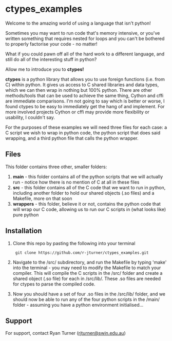 # ctypes_examples
Welcome to the amazing world of using a language that isn't python!

Sometimes you may want to run code that's memory intensive, or you've written something that requires nested for loops and you can't be bothered to properly factorise your code - no matter!

What if you could pawn off all of the hard work to a different language, and still do all of the interesting stuff in python?

Allow me to introduce you to **ctypes!**

**ctypes** is a python library that allows you to use foreign functions (i.e. from C) within python. It gives us access to C shared libraries and data types, 
which we can then wrap in nothing but 100% python. There are other methods/tools that can be used to achieve the same thing, Cython and cffi are immediate 
comparisons. I'm not going to say which is better or worse, I found ctypes to be easy to immediately get the hang of and implement. For more involved projects
Cython or cffi may provide more flexibility or usability, I couldn't say. 

For the purposes of these examples we will need three files for each case: a C script we wish to wrap in python code, the python script that does said wrapping, 
and a third python file that calls the python wrapper.
## Files
This folder contains three other, smaller folders:
1. **main** - this folder contains all of the python scripts that we will actually run - notice how there is no mention of C at all in these files
2. **src** - this folder contains all of the C code that we want to run in python, including another folder to hold our shared objects (.so files)
   and a Makefile, more on that soon
3. **wrappers** - this folder, believe it or not, contains the python code that will wrap our C code, allowing us to run our C scripts in (what looks like) pure python
   
## Installation
1. Clone this repo by pasting the following into your terminal

        git clone https://github.com/r-jturner/ctypes_examples.git

2. Navigate to the /src/ subdirectory, and run the Makefile by typing 'make' into the terminal - you may need to modify the Makefile to match your compiler.
   This will compile the C scripts in the /src/ folder and create a shared object (.so file) for each in /src/lib/. These .so files
   are needed for ctypes to parse the compiled code.

3. Now you should have a set of four .so files in the /src/lib/ folder, and we should now be able to run any of the four python scripts in the /main/
   folder - assuming you have a python environment initialised...

## Support
For support, contact Ryan Turner (rjturner@swin.edu.au)
